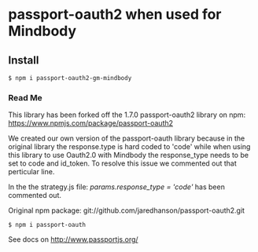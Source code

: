 # passport-oauth2 when used for Mindbody

## Install

    $ npm i passport-oauth2-gm-mindbody

### Read Me

This library has been forked off the 1.7.0 passport-oauth2 library on npm:
https://www.npmjs.com/package/passport-oauth2

We created our own version of the passport-oauth library because in the original library the response.type is hard coded to 'code' while when using this library to use Oauth2.0 with Mindbody the response_type needs to be set to code and id_token. To resolve this issue we commented out that perticular line.

In the the strategy.js file:
_params.response_type = 'code'_
has been commented out.

Original npm package:
git://github.com/jaredhanson/passport-oauth2.git

    $ npm i passport-oauth

See docs on http://www.passportjs.org/
